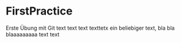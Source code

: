 # FirstPractice
Erste Übung mit Git
text text text
texttetx
ein beliebiger text, bla bla
blaaaaaaaaa text text